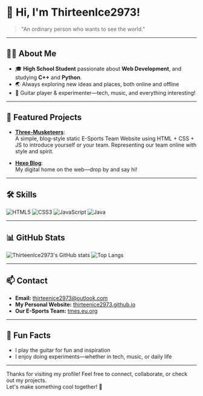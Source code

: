 # 👋 Hi, I'm ThirteenIce2973!

> "An ordinary person who wants to see the world."

---

## 🧑‍💻 About Me

- 🎓 **High School Student** passionate about **Web Development**, and studying **C++** and **Python**.
- 🌏 Always exploring new ideas and places, both online and offline
- 🎸 Guitar player & experimenter—tech, music, and everything interesting!

---

## 🚀 Featured Projects

- [**Three-Musketeers**](https://github.com/ThirteenIce2973/Three-Musketeers):  
  A simple, blog-style static E-Sports Team Website using HTML + CSS + JS to introduce yourself or your team. Representing our team online with style and spirit.

- [**Hexo Blog**](https://thirteenice2973.github.io):  
  My digital home on the web—drop by and say hi!

---

## 🛠️ Skills

![HTML5](https://img.shields.io/badge/-HTML5-E34F26?style=flat-square&logo=html5&logoColor=white)
![CSS3](https://img.shields.io/badge/-CSS3-1572B6?style=flat-square&logo=css3)
![JavaScript](https://img.shields.io/badge/-JavaScript-F7DF1E?style=flat-square&logo=javascript&logoColor=black)
![Java](https://img.shields.io/badge/-Java-007396?style=flat-square&logo=j&logoColor=white)

---

## 📊 GitHub Stats

![ThirteenIce2973's GitHub stats](https://github-readme-stats.vercel.app/api?username=ThirteenIce2973&show_icons=true&theme=radical)
![Top Langs](https://github-readme-stats.vercel.app/api/top-langs/?username=ThirteenIce2973&layout=compact&theme=radical)

---

## 📫 Contact

- **Email:** thirteenice2973@outlook.com
- **My Personal Website:** [thirteenice2973.github.io](https://thirteenice2973.github.io)
- **Our E-Sports Team:** [tmes.eu.org](https://tmes.eu.org)

---

## 🎸 Fun Facts

- I play the guitar for fun and inspiration
- I enjoy doing experiments—whether in tech, music, or daily life

---

Thanks for visiting my profile!  Feel free to connect, collaborate, or check out my projects.  
Let's make something cool together! 🚀
<!--
**ThirteenIce2973/ThirteenIce2973** is a ✨ _special_ ✨ repository because its `README.md` (this file) appears on your GitHub profile.

Here are some ideas to get you started:

- 🔭 I’m currently working on ...
- 🌱 I’m currently learning ...
- 👯 I’m looking to collaborate on ...
- 🤔 I’m looking for help with ...
- 💬 Ask me about ...
- 📫 How to reach me: ...
- 😄 Pronouns: ...
- ⚡ Fun fact: ...
-->
